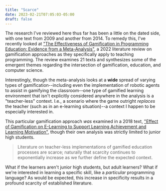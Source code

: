 ```yaml
---
title: "Scarce"
date: 2023-02-21T07:05:03-05:00
draft: false
---
```


The research I've reviewed here thus far has been a little on the dated side, with one text from 2009 and another from 2014. To remedy this, I've recently looked at ["The Effectiveness of Gamification in Programming Education: Evidence from a Meta-Analysis"](https://www.sciencedirect.com/science/article/pii/S2666920X22000510), a 2022 literature review on gamification approaches as they specifically apply to teaching programming. The review examines 21 texts and synthesizes some of the emergent themes regarding the intersection of gamification, education, and computer science.

Interestingly, though the meta-analysis looks at a **wide** spread of varying types of gamification--including even the implementation of robotic agents to assist in gamifying the classroom--one type of gamified learning environment that isn't explicitly considered anywhere in the analysis is a "teacher-less" context. I.e., a scenario where the game outright *replaces* the teacher (such as in an e-learning situation)--a context I happen to be especially interested in.

This particular gamification approach *was* examined in a 2018 text, ["Effect of Gamification on E-Learning to Support Learning Achievement and Learning Motivation"](http://www.jatit.org/volumes/Vol96No12/4Vol96No12.pdf), though their own analysis was strictly limited to junior high students.

> Literature on teacher-less implementations of gamified education processes are scarce; naturally that scarcity continues to exponentially increase as we further define the expected context.

What if the learners aren't junior high students, but adult learners? What if we're interested in learning a specific skill, like a *particular* programming language? As would be expected, this increase in specificity results in a profound scarcity of established literature.